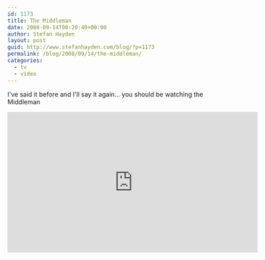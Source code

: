 ```yaml
---
id: 1173
title: The Middleman
date: 2008-09-14T00:20:40+00:00
author: Stefan Hayden
layout: post
guid: http://www.stefanhayden.com/blog/?p=1173
permalink: /blog/2008/09/14/the-middleman/
categories:
  - tv
  - video
---
```

I've said it before and I'll say it again... you should be watching the Middleman

<iframe width="560" height="315" src="https://www.youtube.com/embed/StG2a1vjC4w&hl=en&fs=1" title="YouTube video player" frameborder="0" allow="accelerometer; autoplay; clipboard-write; encrypted-media; gyroscope; picture-in-picture" allowfullscreen></iframe>
